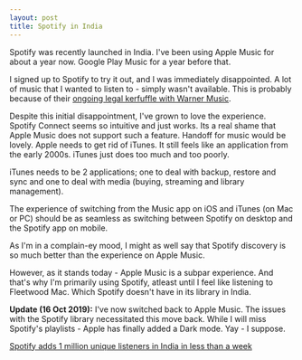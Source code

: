 ```yaml
---
layout: post
title: Spotify in India
---
```


Spotify was recently launched in India. I've been using Apple Music for about a year now. Google Play Music for a year before that.

I signed up to Spotify to try it out, and I was immediately disappointed. A lot of music that I wanted to listen to - simply wasn't available. This is probably because of their [ongoing legal kerfuffle with Warner Music](https://www.bloomberg.com/news/articles/2019-02-25/warner-music-sues-to-block-spotify-in-india-escalating-dispute).

Despite this initial disappointment, I've grown to love the experience. Spotify Connect seems so intuitive and just works. Its a real shame that Apple Music does not support such a feature. Handoff for music would be lovely. Apple needs to get rid of iTunes. It still feels like an application from the early 2000s. iTunes just does too much and too poorly.

iTunes needs to be 2 applications; one to deal with backup, restore and sync and one to deal with media (buying, streaming and library management).

The experience of switching from the Music app on iOS and iTunes (on Mac or PC) should be as seamless as switching between Spotify on desktop and the Spotify app on mobile.

As I'm in a complain-ey mood, I might as well say that Spotify discovery is so much better than the experience on Apple Music.

However, as it stands today - Apple Music is a subpar experience. And that's why I'm primarily using Spotify, atleast until I feel like listening to Fleetwood Mac. Which Spotify doesn't have in its library in India.

**Update (16 Oct 2019):** I've now switched back to Apple Music. The issues with the Spotify library necessitated this move back. While I will miss Spotify's playlists - Apple has finally added a Dark mode. Yay - I suppose.

[Spotify adds 1 million unique listeners in India in less than a week](https://www.reuters.com/article/us-spotify-india-idUSKCN1QL22C)
